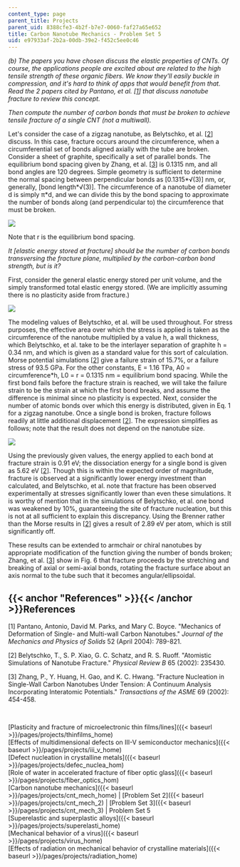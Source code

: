 ```yaml
---
content_type: page
parent_title: Projects
parent_uid: 8388cfe3-4b2f-b7e7-0060-faf27a65e652
title: Carbon Nanotube Mechanics - Problem Set 5
uid: e97933af-2b2a-00db-39e2-f452c5ee0c46
---
```


_(b) The papers you have chosen discuss the elastic properties of CNTs. Of course, the applications people are excited about are related to the high tensile strength of these organic fibers. We know they'll easily buckle in compression, and it's hard to think of apps that would benefit from that. Read the 2 papers cited by Pantano, et al. \[[1](#References)\] that discuss nanotube fracture to review this concept._

_Then compute the number of carbon bonds that must be broken to achieve tensile fracture of a single CNT (not a multiwall)._

Let's consider the case of a zigzag nanotube, as Belytschko, et al. \[[2](#References)\] discuss. In this case, fracture occurs around the circumference, when a circumferential set of bonds aligned axially with the tube are broken. Consider a sheet of graphite, specifically a set of parallel bonds. The equilibrium bond spacing given by Zhang, et al. \[[3](#References)\] is 0.1315 nm, and all bond angles are 120 degrees. Simple geometry is sufficient to determine the normal spacing between perpendicular bonds as \[0.1315\*√(3)\] nm, or, generally, \[bond length\*√(3)\]. The circumference of a nanotube of diameter d is simply π\*d, and we can divide this by the bond spacing to approximate the number of bonds along (and perpendicular to) the circumference that must be broken.

![](/courses/materials-science-and-engineering/3-22-mechanical-behavior-of-materials-spring-2008/projects/cnt_mech_5_1.jpg)

Note that r is the equilibrium bond spacing.

_It \[elastic energy stored at fracture\] should be the number of carbon bonds transversing the fracture plane, multiplied by the carbon-carbon bond strength, but is it?_

First, consider the general elastic energy stored per unit volume, and the simply transformed total elastic energy stored. (We are implicitly assuming there is no plasticity aside from fracture.)

![](/courses/materials-science-and-engineering/3-22-mechanical-behavior-of-materials-spring-2008/projects/cnt_mech_5_2.jpg)

The modeling values of Belytschko, et al. will be used throughout. For stress purposes, the effective area over which the stress is applied is taken as the circumference of the nanotube multiplied by a value h, a wall thickness, which Belytschko, et al. take to be the interlayer separation of graphite h = 0.34 nm, and which is given as a standard value for this sort of calculation. Morse potential simulations \[[2](#References)\] give a failure strain of 15.7%, or a failure stress of 93.5 GPa. For the other constants, E = 1.16 TPa, A0 = circumference\*h, L0 = r = 0.1315 nm = equilibrium bond spacing. While the first bond fails before the fracture strain is reached, we will take the failure strain to be the strain at which the first bond breaks, and assume the difference is minimal since no plasticity is expected. Next, consider the number of atomic bonds over which this energy is distributed, given in Eq. 1 for a zigzag nanotube. Once a single bond is broken, fracture follows readily at little additional displacement \[[2](#References)\]. The expression simplifies as follows; note that the result does not depend on the nanotube size.

![](/courses/materials-science-and-engineering/3-22-mechanical-behavior-of-materials-spring-2008/projects/cnt_mech_5_3.jpg)

Using the previously given values, the energy applied to each bond at fracture strain is 0.91 eV; the dissociation energy for a single bond is given as 5.62 eV \[[2](#References)\]. Though this is within the expected order of magnitude, fracture is observed at a significantly lower energy investment than calculated, and Belytschko, et al. note that fracture has been observed experimentally at stresses significantly lower than even these simulations. It is worthy of mention that in the simulations of Belytschko, et al. one bond was weakened by 10%, guaranteeing the site of fracture nucleation, but this is not at all sufficient to explain this discrepancy. Using the Brenner rather than the Morse results in \[[2](#References)\] gives a result of 2.89 eV per atom, which is still significantly off.

These results can be extended to armchair or chiral nanotubes by appropriate modification of the function giving the number of bonds broken; Zhang, et al. \[[3](#References)\] show in Fig. 6 that fracture proceeds by the stretching and breaking of axial or semi-axial bonds, rotating the fracture surface about an axis normal to the tube such that it becomes angular/ellipsoidal.

{{< anchor "References" >}}{{< /anchor >}}References
----------------------------------------------------

\[1\] Pantano, Antonio, David M. Parks, and Mary C. Boyce. "Mechanics of Deformation of Single- and Multi-wall Carbon Nanotubes." _Journal of the Mechanics and Physics of Solids_ 52 (April 2004): 789-821.

\[2\] Belytschko, T., S. P. Xiao, G. C. Schatz, and R. S. Ruoff. "Atomistic Simulations of Nanotube Fracture." _Physical Review B_ 65 (2002): 235430.

\[3\] Zhang, P., Y. Huang, H. Gao, and K. C. Hwang. "Fracture Nucleation in Single-Wall Carbon Nanotubes Under Tension: A Continuum Analysis Incorporating Interatomic Potentials." _Transactions of the ASME_ 69 (2002): 454-458.

  
  
 

[Plasticity and fracture of microelectronic thin films/lines]({{< baseurl >}}/pages/projects/thinfilms_home)  
[Effects of multidimensional defects on III-V semiconductor mechanics]({{< baseurl >}}/pages/projects/iii_v_home)  
[Defect nucleation in crystalline metals]({{< baseurl >}}/pages/projects/defec_nuclea_hom)  
[Role of water in accelerated fracture of fiber optic glass]({{< baseurl >}}/pages/projects/fiber_optics_hom)  
[Carbon nanotube mechanics]({{< baseurl >}}/pages/projects/cnt_mech_home) | [Problem Set 2]({{< baseurl >}}/pages/projects/cnt_mech_2) | [Problem Set 3]({{< baseurl >}}/pages/projects/cnt_mech_3) | Problem Set 5  
[Superelastic and superplastic alloys]({{< baseurl >}}/pages/projects/superelasti_home)  
[Mechanical behavior of a virus]({{< baseurl >}}/pages/projects/virus_home)  
[Effects of radiation on mechanical behavior of crystalline materials]({{< baseurl >}}/pages/projects/radiation_home)